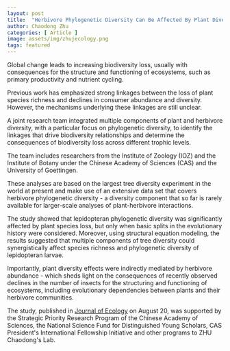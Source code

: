 ```yaml
---
layout: post
title:  "Herbivore Phylogenetic Diversity Can Be Affected By Plant Diversity Loss"
author: Chaodong Zhu
categories: [ Article ]
image: assets/img/zhujecology.png
tags: featured
---
```

Global change leads to increasing biodiversity loss, usually with consequences for the structure and functioning of ecosystems, such as primary productivity and nutrient cycling.

Previous work has emphasized strong linkages between the loss of plant species richness and declines in consumer abundance and diversity. However, the mechanisms underlying these linkages are still unclear.

A joint research team integrated multiple components of plant and herbivore diversity, with a particular focus on phylogenetic diversity, to identify the linkages that drive biodiversity relationships and determine the consequences of biodiversity loss across different trophic levels.

The team includes researchers from the Institute of Zoology (IOZ) and the Institute of Botany under the Chinese Academy of Sciences (CAS) and the University of Goettingen.

These analyses are based on the largest tree diversity experiment in the world at present and make use of an extensive data set that covers herbivore phylogenetic diversity - a diversity component that so far is rarely available for larger-scale analyses of plant-herbivore interactions.

The study showed that lepidopteran phylogenetic diversity was significantly affected by plant species loss, but only when basic splits in the evolutionary history were considered. Moreover, using structural equation modeling, the results suggested that multiple components of tree diversity could synergistically affect species richness and phylogenetic diversity of lepidopteran larvae.

Importantly, plant diversity effects were indirectly mediated by herbivore abundance - which sheds light on the consequences of recently observed declines in the number of insects for the structuring and functioning of ecosystems, including evolutionary dependencies between plants and their herbivore communities.

The study, published in [Journal of Ecology](https://besjournals.onlinelibrary.wiley.com/doi/10.1111/1365-2745.13273) on August 20, was supported by the Strategic Priority Research Program of the Chinese Academy of Sciences, the National Science Fund for Distinguished Young Scholars, CAS President's International Fellowship Initiative and other programs to ZHU Chaodong's Lab.
